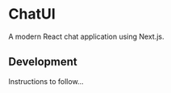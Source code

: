 # ChatUI

A modern React chat application using Next.js.

## Development

Instructions to follow... 